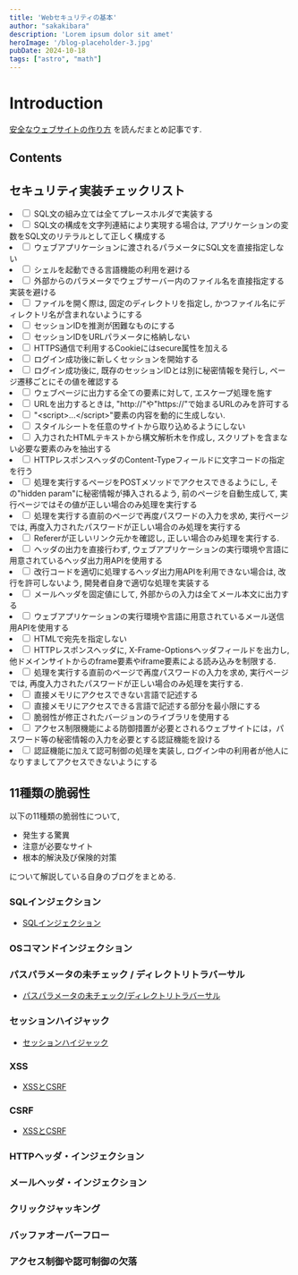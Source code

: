```yaml
---
title: 'Webセキュリティの基本'
author: "sakakibara"
description: 'Lorem ipsum dolor sit amet'
heroImage: '/blog-placeholder-3.jpg'
pubDate: 2024-10-18
tags: ["astro", "math"]
---
```


# Introduction
[安全なウェブサイトの作り方](https://www.ipa.go.jp/security/vuln/websecurity/ug65p900000196e2-att/000017316.pdf)
を読んだまとめ記事です.
## Contents

## セキュリティ実装チェックリスト

<ui>
  <li>
    <input id="1-1-a" type="checkbox">
    <label for="1-1-a">SQL文の組み立ては全てプレースホルダで実装する</label>
  </li>
  <li>
    <input id="1-1-b" type="checkbox">
    <label for="1-1-b">SQL文の構成を文字列連結により実現する場合は, アプリケーションの変数をSQL文のリテラルとして正しく構成する</label>
  </li>
  <li>
    <input id="1-2" type="checkbox">
    <label for="1-2">ウェブアプリケーションに渡されるパラメータにSQL文を直接指定しない</label>
  </li>
  <li>
    <input id="2-1" type="checkbox">
    <label for="2-1">シェルを起動できる言語機能の利用を避ける</label>
  </li>
  <li>
    <input id="3-1-a" type="checkbox">
    <label for="3-1-a">外部からのパラメータでウェブサーバー内のファイル名を直接指定する実装を避ける</label>
  </li>
  <li>
    <input id="3-1-b" type="checkbox">
    <label for="3-1-b">ファイルを開く際は, 固定のディレクトリを指定し, かつファイル名にディレクトリ名が含まれないようにする</label>
  </li>
  <li>
    <input id="4-1" type="checkbox">
    <label for="4-1">セッションIDを推測が困難なものにする</label>
  </li>
  <li>
    <input id="4-2" type="checkbox">
    <label for="4-2">セッションIDをURLパラメータに格納しない</label>
  </li>
  <li>
    <input id="4-3" type="checkbox">
    <label for="4-3">HTTPS通信で利用するCookieにはsecure属性を加える</label>
  </li>
  <li>
    <input id="4-4-a" type="checkbox">
    <label for="4-4-a">ログイン成功後に新しくセッションを開始する</label>
  </li>
  <li>
    <input id="4-4-b" type="checkbox">
    <label for="4-4-b">ログイン成功後に, 既存のセッションIDとは別に秘密情報を発行し, ページ遷移ごとにその値を確認する</label>
  </li>
  <li>
    <input id="5-1" type="checkbox">
    <label for="5-1">ウェブページに出力する全ての要素に対して, エスケープ処理を施す</label>
  </li>
  <li>
    <input id="5-2" type="checkbox">
    <label for="5-2">URLを出力するときは, "http://"や"https://"で始まるURLのみを許可する</label>
  </li>
  <li>
    <input id="5-3" type="checkbox">
    <label for="5-3">"&ltscript&gt...&lt/script&gt"要素の内容を動的に生成しない.</label>
  </li>
  <li>
    <input id="5-4" type="checkbox">
    <label for="5-4">スタイルシートを任意のサイトから取り込めるようにしない</label>
  </li>
  <li>
    <input id="5-6" type="checkbox">
    <label for="5-6">入力されたHTMLテキストから構文解析木を作成し, スクリプトを含まない必要な要素のみを抽出する</label>
  </li>
  <li>
    <input id="5-8" type="checkbox">
    <label for="5-8">HTTPレスポンスヘッダのContent-Typeフィールドに文字コードの指定を行う</label>
  </li>
  <li>
    <input id="6-1-a" type="checkbox">
    <label for="6-1-a">処理を実行するページをPOSTメソッドでアクセスできるようにし, その"hidden param"に秘密情報が挿入されるよう, 前のページを自動生成して, 実行ページではその値が正しい場合のみ処理を実行する</label>
  </li>
  <li>
    <input id="6-1-b" type="checkbox">
    <label for="6-1-b">処理を実行する直前のページで再度パスワードの入力を求め, 実行ページでは, 再度入力されたパスワードが正しい場合のみ処理を実行する</label>
  </li>
  <li>
    <input id="6-1-c" type="checkbox">
    <label for="6-1-c">Refererが正しいリンク元かを確認し, 正しい場合のみ処理を実行する.</label>
  </li>
  <li>
    <input id="7-1-a" type="checkbox">
    <label for="7-1-a">ヘッダの出力を直接行わず, ウェブアプリケーションの実行環境や言語に用意されているヘッダ出力用APIを使用する</label>
  </li>
  <li>
    <input id="7-1-b" type="checkbox">
    <label for="7-1-b">改行コードを適切に処理するヘッダ出力用APIを利用できない場合は, 改行を許可しないよう, 開発者自身で適切な処理を実装する</label>
  </li>
  <li>
    <input id="8-1-a" type="checkbox">
    <label for="8-1-a">メールヘッダを固定値にして, 外部からの入力は全てメール本文に出力する</label>
  </li>
  <li>
    <input id="8-1-b" type="checkbox">
    <label for="8-1-b">ウェブアプリケーションの実行環境や言語に用意されているメール送信用APIを使用する</label>
  </li>
  <li>
    <input id="8-2" type="checkbox">
    <label for="8-2">HTMLで宛先を指定しない</label>
  </li>
  <li>
    <input id="9-1-a" type="checkbox">
    <label for="9-1-a">HTTPレスポンスヘッダに, X-Frame-Optionsヘッダフィールドを出力し, 他ドメインサイトからのframe要素やiframe要素による読み込みを制限する.</label>
  </li>
  <li>
    <input id="9-1-b" type="checkbox">
    <label for="9-1-b">処理を実行する直前のページで再度パスワードの入力を求め, 実行ページでは, 再度入力されたパスワードが正しい場合のみ処理を実行する.</label>
  </li>
  <li>
    <input id="10-1-a" type="checkbox">
    <label for="10-1-a">直接メモリにアクセスできない言語で記述する</label>
  </li>
  <li>
    <input id="10-1-b" type="checkbox">
    <label for="10-1-b">直接メモリにアクセスできる言語で記述する部分を最小限にする</label>
  </li>
  <li>
    <input id="10-2" type="checkbox">
    <label for="10-2">脆弱性が修正されたバージョンのライブラリを使用する</label>
  </li>
  <li>
    <input id="11-1" type="checkbox">
    <label for="11-1">アクセス制限機能による防御措置が必要とされるウェブサイトには，パスワード等の秘密情報の入力を必要とする認証機能を設ける</label>
  </li>
  <li>
    <input id="11-2" type="checkbox">
    <label for="11-2">認証機能に加えて認可制御の処理を実装し, ログイン中の利用者が他人になりすましてアクセスできないようにする</label>
  </li>
</ui>

## 11種類の脆弱性
以下の11種類の脆弱性について, 
- 発生する驚異
- 注意が必要なサイト
- 根本的解決及び保険的対策

について解説している自身のブログをまとめる.
### SQLインジェクション
- [SQLインジェクション](../sql_injection)
### OSコマンドインジェクション
### パスパラメータの未チェック / ディレクトリトラバーサル
- [パスパラメータの未チェック/ディレクトリトラバーサル](../path_parameter)
### セッションハイジャック
- [セッションハイジャック](../session_hijack)
### XSS
- [XSSとCSRF](../xss_csrf)
### CSRF
- [XSSとCSRF](../xss_csrf)

### HTTPヘッダ・インジェクション
### メールヘッダ・インジェクション
### クリックジャッキング
### バッファオーバーフロー
### アクセス制御や認可制御の欠落
